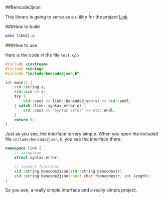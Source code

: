 ##Bencode2json

This library is going to serve as a ultility for the project [Link](https://github.com/zhouhaibing089/link)

###How to build

```bash
make libb2j.a
```

###How to use

Here is the code in the file `test.cpp`

```cpp
#include <iostream>
#include <string>
#include "include/bencode2json.h"

int main() {
    std::string s;
    std::cin >> s;
    try {
    	std::cout << link::bencode2json(s) << std::endl;
	} catch (link::syntax_error e) {
		std::cout << "Syntax Error" << std::endl;
	}
    return 0;
}

```

Just as you see, the interface is very simple. When you open the included file `include/bencode2json.h`, you see the interface there:

```cpp
namespace link {
	// exception
	struct syntax_error;

	// convert functions
	std::string bencode2json(std::string bencodestr);
	std::string bencode2json(const char *bencodestr, int length);
}
```

So you see, a really simple interface and a really simple project.
